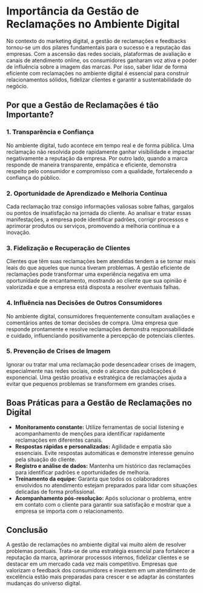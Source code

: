 # Importância da Gestão de Reclamações no Ambiente Digital

No contexto do marketing digital, a gestão de reclamações e feedbacks tornou-se um dos pilares fundamentais para o sucesso e a reputação das empresas. Com a ascensão das redes sociais, plataformas de avaliação e canais de atendimento online, os consumidores ganharam voz ativa e poder de influência sobre a imagem das marcas. Por isso, saber lidar de forma eficiente com reclamações no ambiente digital é essencial para construir relacionamentos sólidos, fidelizar clientes e garantir a sustentabilidade do negócio.

## Por que a Gestão de Reclamações é tão Importante?

### 1. **Transparência e Confiança**

No ambiente digital, tudo acontece em tempo real e de forma pública. Uma reclamação não resolvida pode rapidamente ganhar visibilidade e impactar negativamente a reputação da empresa. Por outro lado, quando a marca responde de maneira transparente, empática e eficiente, demonstra respeito pelo consumidor e compromisso com a qualidade, fortalecendo a confiança do público.

### 2. **Oportunidade de Aprendizado e Melhoria Contínua**

Cada reclamação traz consigo informações valiosas sobre falhas, gargalos ou pontos de insatisfação na jornada do cliente. Ao analisar e tratar essas manifestações, a empresa pode identificar padrões, corrigir processos e aprimorar produtos ou serviços, promovendo a melhoria contínua e a inovação.

### 3. **Fidelização e Recuperação de Clientes**

Clientes que têm suas reclamações bem atendidas tendem a se tornar mais leais do que aqueles que nunca tiveram problemas. A gestão eficiente de reclamações pode transformar uma experiência negativa em uma oportunidade de encantamento, mostrando ao cliente que sua opinião é valorizada e que a empresa está disposta a resolver eventuais falhas.

### 4. **Influência nas Decisões de Outros Consumidores**

No ambiente digital, consumidores frequentemente consultam avaliações e comentários antes de tomar decisões de compra. Uma empresa que responde prontamente e resolve reclamações demonstra responsabilidade e cuidado, influenciando positivamente a percepção de potenciais clientes.

### 5. **Prevenção de Crises de Imagem**

Ignorar ou tratar mal uma reclamação pode desencadear crises de imagem, especialmente nas redes sociais, onde o alcance das publicações é exponencial. Uma gestão proativa e estratégica de reclamações ajuda a evitar que pequenos problemas se transformem em grandes crises.

## Boas Práticas para a Gestão de Reclamações no Digital

- **Monitoramento constante:** Utilize ferramentas de social listening e acompanhamento de menções para identificar rapidamente reclamações em diferentes canais.
- **Respostas rápidas e personalizadas:** Agilidade e empatia são essenciais. Evite respostas automáticas e demonstre interesse genuíno pela situação do cliente.
- **Registro e análise de dados:** Mantenha um histórico das reclamações para identificar padrões e oportunidades de melhoria.
- **Treinamento da equipe:** Garanta que todos os colaboradores envolvidos no atendimento estejam preparados para lidar com situações delicadas de forma profissional.
- **Acompanhamento pós-resolução:** Após solucionar o problema, entre em contato com o cliente para garantir sua satisfação e mostrar que a empresa se importa com o relacionamento.

## Conclusão

A gestão de reclamações no ambiente digital vai muito além de resolver problemas pontuais. Trata-se de uma estratégia essencial para fortalecer a reputação da marca, aprimorar processos internos, fidelizar clientes e se destacar em um mercado cada vez mais competitivo. Empresas que valorizam o feedback dos consumidores e investem em um atendimento de excelência estão mais preparadas para crescer e se adaptar às constantes mudanças do universo digital.